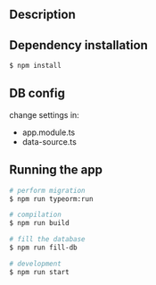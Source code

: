 ## Description


## Dependency installation

```bash
$ npm install
```

## DB config
change settings in:
- app.module.ts
- data-source.ts

## Running the app

```bash
# perform migration
$ npm run typeorm:run

# compilation
$ npm run build

# fill the database
$ npm run fill-db

# development
$ npm run start
```

